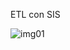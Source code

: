 ETL con SIS

![img01](https://github.com/user-attachments/assets/4b90803e-6582-41eb-baf9-0373176e2ee8)
